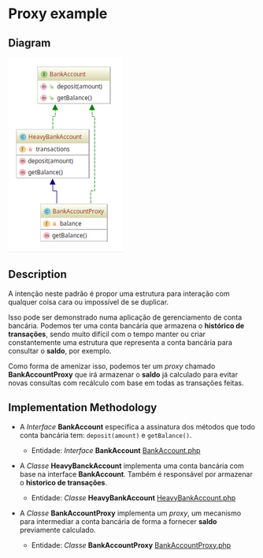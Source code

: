 # Proxy example

## Diagram

![Image of Proxy](../../../images/proxy.png)

## Description

A intenção neste padrão é propor uma estrutura para interação com qualquer coisa cara
ou impossível de se duplicar.

Isso pode ser demonstrado numa aplicação de gerenciamento de conta bancária. Podemos
ter uma conta bancária que armazena o **histórico de transações**, sendo muito difícil
com o tempo manter ou criar constantemente uma estrutura que representa a conta bancária
para consultar o **saldo**, por exemplo.

Como forma de amenizar isso, podemos ter um *proxy* chamado **BankAccountProxy** que
irá armazenar o **saldo** já calculado para evitar novas consultas com recálculo com base
em todas as transações feitas.

## Implementation Methodology

* A *Interface* **BankAccount** especifica a assinatura dos métodos que todo conta bancária
tem: `deposit(amount)` e `getBalance()`.

  - Entidade: *Interface* **BankAccount** [BankAccount.php](BankAccount.php)
  
* A *Classe* **HeavyBanckAccount** implementa uma conta bancária com base na interface **BankAccount**.
Também é responsável por armazenar o **historico de transações**.

  - Entidade: *Classe* **HeavyBankAccount** [HeavyBankAccount.php](HeavyBankAccount.php)
  
* A *Classe* **BankAccountProxy** implementa um *proxy*, um mecanismo para intermediar a conta
bancária de forma a fornecer **saldo** previamente calculado.

  - Entidade: *Classe* **BankAccountProxy** [BankAccountProxy.php](BankAccountProxy.php)
